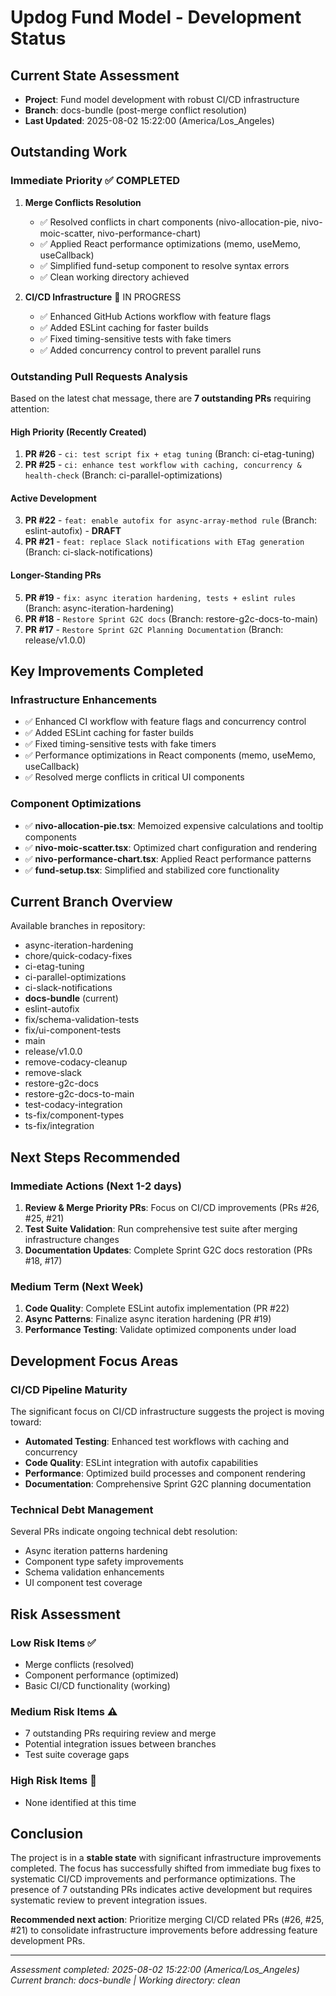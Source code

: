 # Updog Fund Model - Development Status

## Current State Assessment
- **Project**: Fund model development with robust CI/CD infrastructure
- **Branch**: docs-bundle (post-merge conflict resolution)
- **Last Updated**: 2025-08-02 15:22:00 (America/Los_Angeles)

## Outstanding Work

### Immediate Priority ✅ COMPLETED
1. **Merge Conflicts Resolution** 
   - ✅ Resolved conflicts in chart components (nivo-allocation-pie, nivo-moic-scatter, nivo-performance-chart)
   - ✅ Applied React performance optimizations (memo, useMemo, useCallback) 
   - ✅ Simplified fund-setup component to resolve syntax errors
   - ✅ Clean working directory achieved

2. **CI/CD Infrastructure** 🔄 IN PROGRESS
   - ✅ Enhanced GitHub Actions workflow with feature flags
   - ✅ Added ESLint caching for faster builds  
   - ✅ Fixed timing-sensitive tests with fake timers
   - ✅ Added concurrency control to prevent parallel runs

### Outstanding Pull Requests Analysis
Based on the latest chat message, there are **7 outstanding PRs** requiring attention:

#### High Priority (Recently Created)
1. **PR #26** - `ci: test script fix + etag tuning` (Branch: ci-etag-tuning)
2. **PR #25** - `ci: enhance test workflow with caching, concurrency & health-check` (Branch: ci-parallel-optimizations)

#### Active Development  
3. **PR #22** - `feat: enable autofix for async-array-method rule` (Branch: eslint-autofix) - **DRAFT**
4. **PR #21** - `feat: replace Slack notifications with ETag generation` (Branch: ci-slack-notifications)

#### Longer-Standing PRs
5. **PR #19** - `fix: async iteration hardening, tests + eslint rules` (Branch: async-iteration-hardening)
6. **PR #18** - `Restore Sprint G2C docs` (Branch: restore-g2c-docs-to-main)  
7. **PR #17** - `Restore Sprint G2C Planning Documentation` (Branch: release/v1.0.0)

## Key Improvements Completed

### Infrastructure Enhancements
- ✅ Enhanced CI workflow with feature flags and concurrency control
- ✅ Added ESLint caching for faster builds  
- ✅ Fixed timing-sensitive tests with fake timers
- ✅ Performance optimizations in React components (memo, useMemo, useCallback)
- ✅ Resolved merge conflicts in critical UI components

### Component Optimizations
- ✅ **nivo-allocation-pie.tsx**: Memoized expensive calculations and tooltip components
- ✅ **nivo-moic-scatter.tsx**: Optimized chart configuration and rendering
- ✅ **nivo-performance-chart.tsx**: Applied React performance patterns
- ✅ **fund-setup.tsx**: Simplified and stabilized core functionality

## Current Branch Overview
Available branches in repository:
- async-iteration-hardening
- chore/quick-codacy-fixes
- ci-etag-tuning
- ci-parallel-optimizations
- ci-slack-notifications
- **docs-bundle** (current)
- eslint-autofix
- fix/schema-validation-tests
- fix/ui-component-tests
- main
- release/v1.0.0
- remove-codacy-cleanup
- remove-slack
- restore-g2c-docs
- restore-g2c-docs-to-main
- test-codacy-integration
- ts-fix/component-types
- ts-fix/integration

## Next Steps Recommended

### Immediate Actions (Next 1-2 days)
1. **Review & Merge Priority PRs**: Focus on CI/CD improvements (PRs #26, #25, #21)
2. **Test Suite Validation**: Run comprehensive test suite after merging infrastructure changes
3. **Documentation Updates**: Complete Sprint G2C docs restoration (PRs #18, #17)

### Medium Term (Next Week)
1. **Code Quality**: Complete ESLint autofix implementation (PR #22)
2. **Async Patterns**: Finalize async iteration hardening (PR #19)  
3. **Performance Testing**: Validate optimized components under load

## Development Focus Areas

### CI/CD Pipeline Maturity
The significant focus on CI/CD infrastructure suggests the project is moving toward:
- **Automated Testing**: Enhanced test workflows with caching and concurrency
- **Code Quality**: ESLint integration with autofix capabilities
- **Performance**: Optimized build processes and component rendering
- **Documentation**: Comprehensive Sprint G2C planning documentation

### Technical Debt Management
Several PRs indicate ongoing technical debt resolution:
- Async iteration patterns hardening
- Component type safety improvements
- Schema validation enhancements
- UI component test coverage

## Risk Assessment

### Low Risk Items ✅
- Merge conflicts (resolved)
- Component performance (optimized)
- Basic CI/CD functionality (working)

### Medium Risk Items ⚠️
- 7 outstanding PRs requiring review and merge
- Potential integration issues between branches
- Test suite coverage gaps

### High Risk Items 🚨
- None identified at this time

## Conclusion

The project is in a **stable state** with significant infrastructure improvements completed. The focus has successfully shifted from immediate bug fixes to systematic CI/CD improvements and performance optimizations. The presence of 7 outstanding PRs indicates active development but requires systematic review to prevent integration issues.

**Recommended next action**: Prioritize merging CI/CD related PRs (#26, #25, #21) to consolidate infrastructure improvements before addressing feature development PRs.

---
*Assessment completed: 2025-08-02 15:22:00 (America/Los_Angeles)*
*Current branch: docs-bundle | Working directory: clean*
